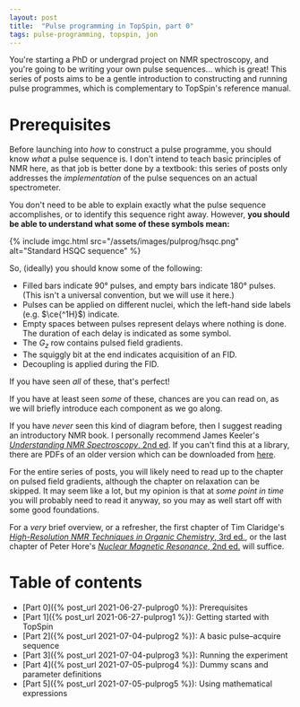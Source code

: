 ```yaml
---
layout: post
title:  "Pulse programming in TopSpin, part 0"
tags: pulse-programming, topspin, jon
---
```


You're starting a PhD or undergrad project on NMR spectroscopy, and you're going to be writing your own pulse sequences... which is great!
This series of posts aims to be a gentle introduction to constructing and running pulse programmes, which is complementary to TopSpin's reference manual.

# Prerequisites

Before launching into *how* to construct a pulse programme, you should know *what* a pulse sequence is.
I don't intend to teach basic principles of NMR here, as that job is better done by a textbook: this series of posts only addresses the *implementation* of the pulse sequences on an actual spectrometer.

You don't need to be able to explain exactly what the pulse sequence accomplishes, or to identify this sequence right away.
However, **you should be able to understand what some of these symbols mean:**

{% include imgc.html 
src="/assets/images/pulprog/hsqc.png"
alt="Standard HSQC sequence"
%}

So, (ideally) you should know some of the following:

 - Filled bars indicate 90° pulses, and empty bars indicate 180° pulses. (This isn't a universal convention, but we will use it here.)
 - Pulses can be applied on different nuclei, which the left-hand side labels (e.g. $\ce{^1H}$) indicate.
 - Empty spaces between pulses represent delays where nothing is done. The duration of each delay is indicated as some symbol.
 - The $G_z$ row contains pulsed field gradients.
 - The squiggly bit at the end indicates acquisition of an FID.
 - Decoupling is applied during the FID.

If you have seen *all* of these, that's perfect!

If you have at least seen *some* of these, chances are you can read on, as we will briefly introduce each component as we go along.

If you have *never* seen this kind of diagram before, then I suggest reading an introductory NMR book.
I personally recommend James Keeler's [*Understanding NMR Spectroscopy*, 2nd ed](https://www.amazon.co.uk/Understanding-NMR-Spectroscopy-James-Keeler/dp/0470746084).
If you can't find this at a library, there are PDFs of an older version which can be downloaded from [here](http://www-keeler.ch.cam.ac.uk/lectures/).

For the entire series of posts, you will likely need to read up to the chapter on pulsed field gradients, although the chapter on relaxation can be skipped.
It may seem like a lot, but my opinion is that at *some point in time* you will probably need to read it anyway, so you may as well start off with some good foundations.

For a *very* brief overview, or a refresher, the first chapter of Tim Claridge's [*High-Resolution NMR Techniques in Organic Chemistry*, 3rd ed.](https://www.amazon.co.uk/High-Resolution-NMR-Techniques-Organic-Chemistry/dp/0080999867), or the last chapter of Peter Hore's [*Nuclear Magnetic Resonance*, 2nd ed.](https://www.amazon.co.uk/Nuclear-Magnetic-Resonance-Chemistry-Primers/dp/0198703414/) will suffice.

# Table of contents

 - [Part 0]({% post_url 2021-06-27-pulprog0 %}): Prerequisites
 - [Part 1]({% post_url 2021-06-27-pulprog1 %}): Getting started with TopSpin
 - [Part 2]({% post_url 2021-07-04-pulprog2 %}): A basic pulse–acquire sequence
 - [Part 3]({% post_url 2021-07-04-pulprog3 %}): Running the experiment
 - [Part 4]({% post_url 2021-07-05-pulprog4 %}): Dummy scans and parameter definitions
 - [Part 5]({% post_url 2021-07-05-pulprog5 %}): Using mathematical expressions



